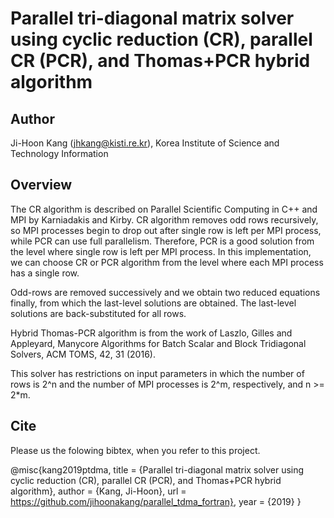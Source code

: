 # Parallel tri-diagonal matrix solver using cyclic reduction (CR), parallel CR (PCR), and Thomas+PCR hybrid algorithm

## Author
Ji-Hoon Kang (jhkang@kisti.re.kr), Korea Institute of Science and Technology Information

## Overview
The CR algorithm is described on Parallel Scientific Computing in C++ and MPI
by Karniadakis and Kirby. CR algorithm removes odd rows recursively,
so MPI processes begin to drop out after single row is left per MPI process,
while PCR can use full parallelism. Therefore, PCR is a good solution from
the level where single row is left per MPI process. In this implementation,
we can choose CR or PCR algorithm from the level where each MPI process has 
a single row.

Odd-rows are removed successively and we obtain two reduced equations finally,
from which the last-level solutions are obtained. The last-level solutions 
are back-substituted for all rows.

Hybrid Thomas-PCR algorithm is from the work of Laszlo, Gilles and Appleyard, 
Manycore Algorithms for Batch Scalar and Block Tridiagonal Solvers, ACM TOMS, 
42, 31 (2016).

This solver has restrictions on input parameters in which the number of rows
is 2^n and the number of MPI processes is 2^m, respectively, and n >= 2*m.

## Cite
Please us the folowing bibtex, when you refer to this project.

  @misc{kang2019ptdma,
    title  = {Parallel tri-diagonal matrix solver using cyclic reduction (CR), parallel CR (PCR), and Thomas+PCR hybrid algorithm},
    author = {Kang, Ji-Hoon},
    url    = https://github.com/jihoonakang/parallel_tdma_fortran},
    year   = {2019}
}
